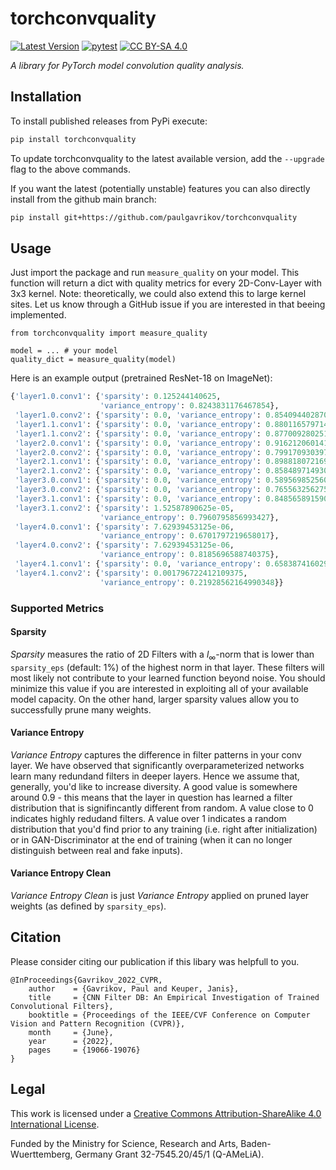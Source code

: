 # torchconvquality

[![Latest Version](https://img.shields.io/pypi/v/torchconvquality.svg?color=green)](https://pypi.python.org/pypi/torchconvquality)
[![pytest](https://github.com/paulgavrikov/torchconvquality/actions/workflows/pytest.yml/badge.svg)](https://github.com/paulgavrikov/torchconvquality/actions/workflows/pytest.yml)
[![CC BY-SA 4.0][cc-by-sa-shield]][cc-by-sa]


[cc-by-sa]: http://creativecommons.org/licenses/by-sa/4.0/
[cc-by-sa-image]: https://licensebuttons.net/l/by-sa/4.0/88x31.png
[cc-by-sa-shield]: https://img.shields.io/badge/License-CC%20BY--SA%204.0-lightgrey.svg

*A library for PyTorch model convolution quality analysis.*


## Installation
To install published releases from PyPi execute:
```bash
pip install torchconvquality
```
To update torchconvquality to the latest available version, add the `--upgrade` flag to the above commands.

If you want the latest (potentially unstable) features you can also directly install from the github main branch:
```bash
pip install git+https://github.com/paulgavrikov/torchconvquality
```

## Usage

Just import the package and run `measure_quality` on your model. This function will return a dict with quality metrics for every 2D-Conv-Layer with 3x3 kernel. Note: theoretically, we could also extend this to large kernel sites. Let us know through a GitHub issue if you are interested in that beeing implemented.

```
from torchconvquality import measure_quality

model = ... # your model
quality_dict = measure_quality(model)
```

Here is an example output (pretrained ResNet-18 on ImageNet):

```python
{'layer1.0.conv1': {'sparsity': 0.125244140625,
                    'variance_entropy': 0.8243831176467854},
 'layer1.0.conv2': {'sparsity': 0.0, 'variance_entropy': 0.8540944028708247},
 'layer1.1.conv1': {'sparsity': 0.0, 'variance_entropy': 0.880116579714338},
 'layer1.1.conv2': {'sparsity': 0.0, 'variance_entropy': 0.8770092802517852},
 'layer2.0.conv1': {'sparsity': 0.0, 'variance_entropy': 0.9162120601419921},
 'layer2.0.conv2': {'sparsity': 0.0, 'variance_entropy': 0.79917093039702},
 'layer2.1.conv1': {'sparsity': 0.0, 'variance_entropy': 0.8988180721697099},
 'layer2.1.conv2': {'sparsity': 0.0, 'variance_entropy': 0.8584897149301801},
 'layer3.0.conv1': {'sparsity': 0.0, 'variance_entropy': 0.589569852560285},
 'layer3.0.conv2': {'sparsity': 0.0, 'variance_entropy': 0.7655632562758724},
 'layer3.1.conv1': {'sparsity': 0.0, 'variance_entropy': 0.8485658915907506},
 'layer3.1.conv2': {'sparsity': 1.52587890625e-05,
                    'variance_entropy': 0.7960795856993427},
 'layer4.0.conv1': {'sparsity': 7.62939453125e-06,
                    'variance_entropy': 0.6701797219658017},
 'layer4.0.conv2': {'sparsity': 7.62939453125e-06,
                    'variance_entropy': 0.8185696588740375},
 'layer4.1.conv1': {'sparsity': 0.0, 'variance_entropy': 0.6583874160290571},
 'layer4.1.conv2': {'sparsity': 0.001796722412109375,
                    'variance_entropy': 0.21928562164990348}}
```

### Supported Metrics

#### Sparsity

*Sparsity* measures the ratio of 2D Filters with a $l_\infty$-norm that is lower than `sparsity_eps` (default: 1%) of the highest norm in that layer. These filters will most likely not contribute to your learned function beyond noise. You should minimize this value if you are interested in exploiting all of your available model capacity. On the other hand, larger sparsity values allow you to successfully prune many weights.

#### Variance Entropy

*Variance Entropy* captures the difference in filter patterns in your conv layer. We have observed that significantly overparameterized networks learn many redundand filters in deeper layers. Hence we assume that, generally, you'd like to increase diversity. A good value is somewhere around 0.9 - this means that the layer in question has learned a filter distribution that is signifincantly different from random. A value close to 0 indicates highly redudand filters. A value over 1 indicates a random distribution that you'd find prior to any training (i.e. right after initialization) or in GAN-Discriminator at the end of training (when it can no longer distinguish between real and fake inputs).

#### Variance Entropy Clean

*Variance Entropy Clean* is just *Variance Entropy* applied on pruned layer weights (as defined by `sparsity_eps`).

## Citation

Please consider citing our publication if this libary was helpfull to you.
```
@InProceedings{Gavrikov_2022_CVPR,
    author    = {Gavrikov, Paul and Keuper, Janis},
    title     = {CNN Filter DB: An Empirical Investigation of Trained Convolutional Filters},
    booktitle = {Proceedings of the IEEE/CVF Conference on Computer Vision and Pattern Recognition (CVPR)},
    month     = {June},
    year      = {2022},
    pages     = {19066-19076}
}
```

## Legal

This work is licensed under a
[Creative Commons Attribution-ShareAlike 4.0 International License][cc-by-sa].

Funded by the Ministry for Science, Research and Arts, Baden-Wuerttemberg, Germany Grant 32-7545.20/45/1 (Q-AMeLiA).

